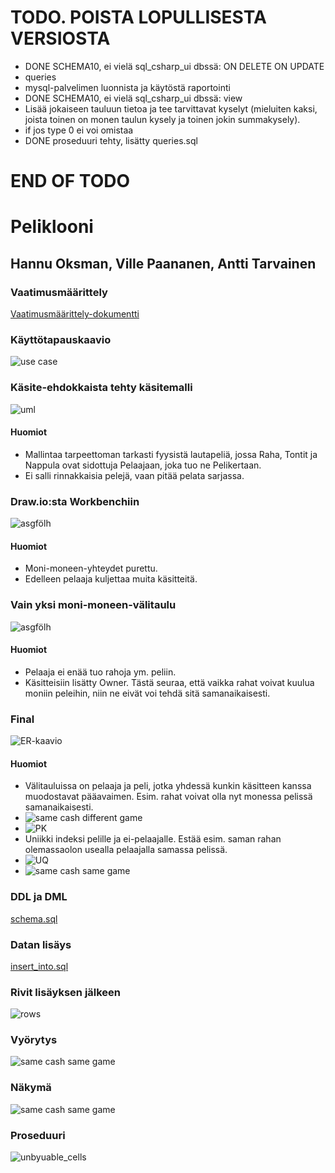 
# TODO. POISTA LOPULLISESTA VERSIOSTA
* DONE SCHEMA10, ei vielä sql_csharp_ui dbssä: ON DELETE ON UPDATE
* queries
* mysql-palvelimen luonnista ja käytöstä raportointi
* DONE SCHEMA10, ei vielä sql_csharp_ui dbssä: view
* Lisää jokaiseen tauluun tietoa ja tee tarvittavat kyselyt (mieluiten kaksi, joista toinen on monen taulun kysely ja toinen jokin summakysely).
* if jos type 0 ei voi omistaa
* DONE proseduuri tehty, lisätty queries.sql
# END OF TODO

# Peliklooni

## Hannu Oksman, Ville Paananen, Antti Tarvainen

### Vaatimusmäärittely

[Vaatimusmäärittely-dokumentti](/Vaatimusmäärittely)

### Käyttötapauskaavio

![use case](../Images/ttos0300_use_case.png)

### Käsite-ehdokkaista tehty käsitemalli

![uml](../Images/monopoliuml.png)

#### Huomiot
* Mallintaa tarpeettoman tarkasti fyysistä lautapeliä, jossa Raha, Tontit ja Nappula ovat sidottuja Pelaajaan, joka tuo ne Pelikertaan.
* Ei salli rinnakkaisia pelejä, vaan pitää pelata sarjassa.

### Draw.io:sta Workbenchiin

![asgfölh](../Images/monopoliasgfölh.PNG)

#### Huomiot
* Moni-moneen-yhteydet purettu.
* Edelleen pelaaja kuljettaa muita käsitteitä.

### Vain yksi moni-moneen-välitaulu

![asgfölh](../Images/monopoliumlmysql.PNG)

#### Huomiot
* Pelaaja ei enää tuo rahoja ym. peliin.
* Käsitteisiin lisätty Owner. Tästä seuraa, että vaikka rahat voivat kuulua moniin peleihin, niin ne eivät voi tehdä sitä samanaikaisesti.

### Final

![ER-kaavio](../Images/monopolifinal.PNG)

#### Huomiot
* Välitauluissa on pelaaja ja peli, jotka yhdessä kunkin käsitteen kanssa muodostavat pääavaimen. Esim. rahat voivat olla nyt monessa pelissä samanaikaisesti.
* ![same cash different game](../Images/same_cash_different_game.PNG)
* ![PK](../Images/phc_pk.PNG)
* Uniikki indeksi pelille ja ei-pelaajalle. Estää esim. saman rahan olemassaolon usealla pelaajalla samassa pelissä.
* ![UQ](../Images/phc_i.PNG)
* ![same cash same game](../Images/same_cash_same_game_error.PNG)

### DDL ja DML

[schema.sql](../SQLmaterials/schema.sql)

### Datan lisäys

[insert_into.sql](../SQLmaterials/insert_into.sql)

### Rivit lisäyksen jälkeen

![rows](../Images/nbr_of_table_rows.PNG)

### Vyörytys

![same cash same game](../Images/on_update_toimii.png)

### Näkymä

![same cash same game](../Images/create_view.PNG)

### Proseduuri

![unbyuable_cells](../Images/delimiter.PNG)
